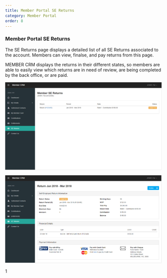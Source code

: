 ```yaml
---
title: Member Portal SE Returns
category: Member Portal
order: 8
---
```


### Member Portal SE Returns

The SE Returns page displays a detailed list of all SE Returns associated to the account. Members can view, finalse, and pay returns from this page.

MEMBER CRM displays the returns in their different states, so members are able to easily view which returns are in need of review, are being completed by the back office, or are paid.

![Member Return List](https://github.com/zacbaron/member_overview/raw/master/images/Portal/memberreturnlist.png "Member Return List")

![Member Return View](https://github.com/zacbaron/member_overview/raw/master/images/Portal/memberreturnview.png "Member Return View")

1

